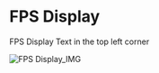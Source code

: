 # FPS Display
 FPS Display Text in the top left corner

![FPS Display_IMG](https://user-images.githubusercontent.com/43956936/70336509-88802480-1849-11ea-8894-608874a463a7.PNG)
